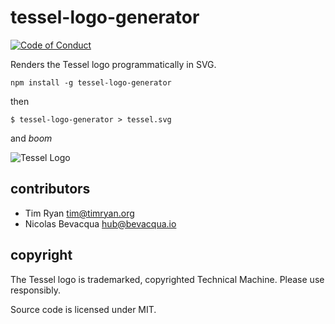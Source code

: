 # tessel-logo-generator

[![Code of Conduct](https://img.shields.io/badge/%E2%9D%A4-code%20of%20conduct-blue.svg?style=flat)](https://github.com/tessel/project/blob/master/CONDUCT.md)

Renders the Tessel logo programmatically in SVG.

```
npm install -g tessel-logo-generator
```

then

```
$ tessel-logo-generator > tessel.svg
```

and *boom*

![Tessel Logo](http://imgur.com/g37w4HQ.png)

## contributors

* Tim Ryan <tim@timryan.org>
* Nicolas Bevacqua <hub@bevacqua.io>

## copyright

The Tessel logo is trademarked, copyrighted Technical Machine. Please use responsibly.

Source code is licensed under MIT.
